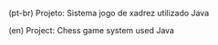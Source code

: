 (pt-br)
Projeto: 
Sistema jogo de xadrez utilizado Java

(en)
Project: 
Chess game system used Java
